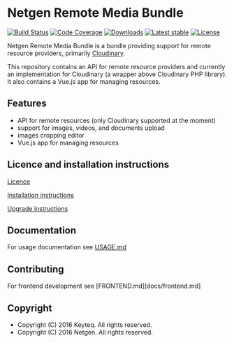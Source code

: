 # Netgen Remote Media Bundle

[![Build Status](https://img.shields.io/travis/netgen/NetgenRemoteMediaBundle.svg?style=flat-square)](https://travis-ci.org/netgen/NetgenRemoteMediaBundle)
[![Code Coverage](https://img.shields.io/codecov/c/github/netgen/NetgenRemoteMediaBundle.svg?style=flat-square)](https://codecov.io/gh/netgen/NetgenRemoteMediaBundle)
[![Downloads](https://img.shields.io/packagist/dt/netgen/remote-media-bundle.svg?style=flat-square)](https://packagist.org/packages/netgen/remote-media-bundle)
[![Latest stable](https://img.shields.io/packagist/v/netgen/remote-media-bundle.svg?style=flat-square)](https://packagist.org/packages/netgen/remote-media-bundle)
[![License](https://img.shields.io/github/license/netgen/NetgenRemoteMediaBundle.svg?style=flat-square)](LICENCE)

Netgen Remote Media Bundle is a bundle providing support for remote resource providers, primarily [Cloudinary](http://cloudinary.com/).

This repository contains an API for remote resource providers and currently an implementation for Cloudinary (a wrapper above Cloudinary PHP library). It also contains a Vue.js app for managing resources. 

## Features

- API for remote resources (only Cloudinary supported at the moment)
- support for images, videos, and documents upload
- images cropping editor
- Vue.js app for managing resources

## Licence and installation instructions

[Licence](LICENCE)

[Installation instructions](docs/INSTALL.md)

[Upgrade instructions](docs/UPGRADE.md)

## Documentation

For usage documentation see [USAGE.md](docs/USAGE.md)

## Contributing

For frontend development see [FRONTEND.md][docs/frontend.md]

## Copyright

- Copyright (C) 2016 Keyteq. All rights reserved.
- Copyright (C) 2016 Netgen. All rights reserved.
